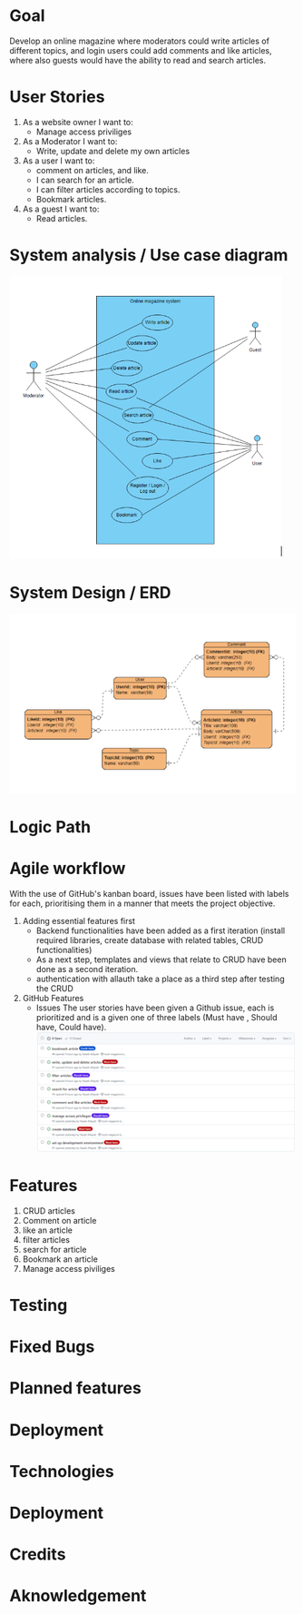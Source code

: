 # Goal
Develop an online magazine where moderators could write articles of different topics, and login users could add comments and like articles, where also guests would have the ability to read and search articles.

# User Stories

1. As a website owner I want to:
    - Manage access priviliges
2. As a Moderator I want to:
    - Write, update and delete my own articles
3. As a user I want to: 
    - comment on articles, and like.
    - I can search for an article.
    - I can filter articles according to topics. 
    - Bookmark articles. 
4. As a guest I want to:
    - Read articles.

# System analysis / Use case diagram
![Use case duagram](/magazine/magazine/static/images/usecase-diagram.png)

# System Design / ERD
![ERD](/magazine/magazine/static/images/ERD-diagram.png)

# Logic Path

# Agile workflow
With the use of  GitHub's kanban board, issues have been listed with labels for each, prioritising them in a manner that meets the project objective.
1. Adding essential features first
   - Backend functionalities have been added as a first iteration (install required libraries, create database with related tables, CRUD functionalities)
   - As a next step, templates and views that relate to CRUD have been done as a second iteration.
   - authentication with allauth take a place as a third step after testing the CRUD
2. GitHub Features
   - Issues
   The user stories have been given a Github issue, each is prioritized and is a given one of three labels (Must have , Should have, Could have).
   ![Issues](/magazine/magazine/static/images/issues.png)

# Features
1. CRUD articles
2. Comment on article
3. like an article
4. filter articles
5. search for article
6. Bookmark an article
7. Manage access piviliges

# Testing

# Fixed Bugs

# Planned features

# Deployment

# Technologies

# Deployment 

# Credits

# Aknowledgement
